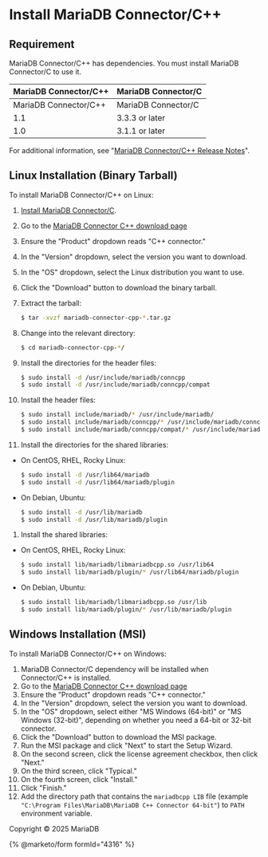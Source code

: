# Install MariaDB Connector/C++

## Requirement

MariaDB Connector/C++ has dependencies. You must install MariaDB Connector/C to use it.

| MariaDB Connector/C++ | MariaDB Connector/C |
| --------------------- | ------------------- |
| MariaDB Connector/C++ | MariaDB Connector/C |
| 1.1                   | 3.3.3 or later      |
| 1.0                   | 3.1.1 or later      |

For additional information, see "[MariaDB Connector/C++ Release Notes](../mariadb-connector-c/list-of-mariadb-connector-c-releases.md)".

## Linux Installation (Binary Tarball)

To install MariaDB Connector/C++ on Linux:

1. [Install MariaDB Connector/C](../mariadb-connector-c/install-mariadb-connectorc/).
2. Go to the [MariaDB Connector C++ download page](https://mariadb.com/downloads/connectors/connectors-data-access/cpp-connector)
3. Ensure the "Product" dropdown reads "C++ connector."
4. In the "Version" dropdown, select the version you want to download.
5. In the "OS" dropdown, select the Linux distribution you want to use.
6. Click the "Download" button to download the binary tarball.
7.  Extract the tarball:

    ```bash
    $ tar -xvzf mariadb-connector-cpp-*.tar.gz
    ```
8.  Change into the relevant directory:

    ```bash
    $ cd mariadb-connector-cpp-*/
    ```
9.  Install the directories for the header files:

    ```bash
    $ sudo install -d /usr/include/mariadb/conncpp
    $ sudo install -d /usr/include/mariadb/conncpp/compat
    ```
10. Install the header files:

    ```bash
    $ sudo install include/mariadb/* /usr/include/mariadb/
    $ sudo install include/mariadb/conncpp/* /usr/include/mariadb/conncpp
    $ sudo install include/mariadb/conncpp/compat/* /usr/include/mariadb/conncpp/compat
    ```
11. Install the directories for the shared libraries:

*   On CentOS, RHEL, Rocky Linux:

    ```bash
    $ sudo install -d /usr/lib64/mariadb
    $ sudo install -d /usr/lib64/mariadb/plugin
    ```
*   On Debian, Ubuntu:

    ```bash
    $ sudo install -d /usr/lib/mariadb
    $ sudo install -d /usr/lib/mariadb/plugin
    ```

1. Install the shared libraries:

*   On CentOS, RHEL, Rocky Linux:

    ```bash
    $ sudo install lib/mariadb/libmariadbcpp.so /usr/lib64
    $ sudo install lib/mariadb/plugin/* /usr/lib64/mariadb/plugin
    ```
*   On Debian, Ubuntu:

    ```bash
    $ sudo install lib/mariadb/libmariadbcpp.so /usr/lib
    $ sudo install lib/mariadb/plugin/* /usr/lib/mariadb/plugin
    ```

## Windows Installation (MSI)

To install MariaDB Connector/C++ on Windows:

1. MariaDB Connector/C dependency will be installed when Connector/C++ is installed.
2. Go to the [MariaDB Connector C++ download page](https://mariadb.com/downloads/connectors/connectors-data-access/cpp-connector)
3. Ensure the "Product" dropdown reads "C++ connector."
4. In the "Version" dropdown, select the version you want to download.
5. In the "OS" dropdown, select either "MS Windows (64-bit)" or "MS Windows (32-bit)", depending on whether you need a 64-bit or 32-bit connector.
6. Click the "Download" button to download the MSI package.
7. Run the MSI package and click "Next" to start the Setup Wizard.
8. On the second screen, click the license agreement checkbox, then click "Next."
9. On the third screen, click "Typical."
10. On the fourth screen, click "Install."
11. Click "Finish."
12. Add the directory path that contains the `mariadbcpp LIB` file (example `"C:\Program Files\MariaDB\MariaDB C++ Connector 64-bit"`) to `PATH` environment variable.

Copyright © 2025 MariaDB

{% @marketo/form formId="4316" %}
